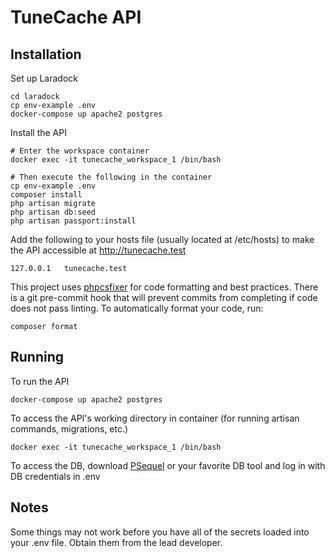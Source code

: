 # TuneCache API

## Installation

Set up Laradock
```
cd laradock
cp env-example .env
docker-compose up apache2 postgres
```

Install the API
```
# Enter the workspace container
docker exec -it tunecache_workspace_1 /bin/bash

# Then execute the following in the container
cp env-example .env
composer install
php artisan migrate
php artisan db:seed
php artisan passport:install
```

Add the following to your hosts file (usually located at /etc/hosts) to make the API accessible at http://tunecache.test
```
127.0.0.1   tunecache.test
```

This project uses [phpcsfixer](https://github.com/FriendsOfPHP/PHP-CS-Fixer) for code formatting and best practices. There is a git pre-commit hook that will prevent commits from completing if code does not pass linting. To automatically format your code, run:
```
composer format
```

## Running

To run the API
```
docker-compose up apache2 postgres
```

To access the API's working directory in container (for running artisan commands, migrations, etc.)
```
docker exec -it tunecache_workspace_1 /bin/bash
```

To access the DB, download [PSequel](http://www.psequel.com/) or your favorite DB tool and log in with DB credentials in .env

## Notes

Some things may not work before you have all of the secrets loaded into your .env file. Obtain them from the lead developer.
